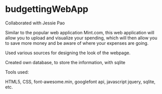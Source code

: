 # budgettingWebApp
Collaborated with Jessie Pao

Similar to the popular web application Mint.com, this web application will allow you to upload and visualize your spending, which will then allow you to save more money and be aware of where your expenses are going.  


Used various sources for designing the look of the webpage.

Created own database, to store the information, with sqlite

Tools used:

HTML5,
CSS,
font-awesome.min,
googlefont api,
javascript
jquery,
sqlite,
etc.

